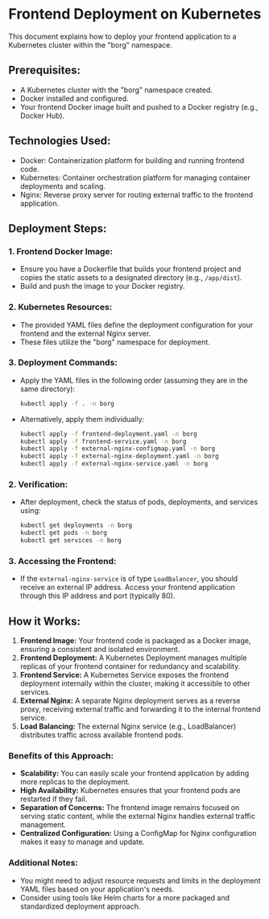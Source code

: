 # Frontend Deployment on Kubernetes

This document explains how to deploy your frontend application to a Kubernetes cluster within the "borg" namespace.

## Prerequisites:

- A Kubernetes cluster with the "borg" namespace created.
- Docker installed and configured.
- Your frontend Docker image built and pushed to a Docker registry (e.g., Docker Hub).

## Technologies Used:

- Docker: Containerization platform for building and running frontend code.
- Kubernetes: Container orchestration platform for managing container deployments and scaling.
- Nginx: Reverse proxy server for routing external traffic to the frontend application.

## Deployment Steps:

### 1. Frontend Docker Image:

- Ensure you have a Dockerfile that builds your frontend project and copies the static assets to a designated directory (e.g., `/app/dist`).
- Build and push the image to your Docker registry.

### 2. Kubernetes Resources:

- The provided YAML files define the deployment configuration for your frontend and the external Nginx server.
- These files utilize the "borg" namespace for deployment.

### 3. Deployment Commands:

- Apply the YAML files in the following order (assuming they are in the same directory):

  ```bash
  kubectl apply -f . -n borg
  ```

- Alternatively, apply them individually:

  ```bash
  kubectl apply -f frontend-deployment.yaml -n borg
  kubectl apply -f frontend-service.yaml -n borg
  kubectl apply -f external-nginx-configmap.yaml -n borg
  kubectl apply -f external-nginx-deployment.yaml -n borg
  kubectl apply -f external-nginx-service.yaml -n borg
  ```

### 2. Verification:

- After deployment, check the status of pods, deployments, and services using:

  ```bash
  kubectl get deployments -n borg
  kubectl get pods -n borg
  kubectl get services -n borg
  ```

### 3. Accessing the Frontend:

- If the `external-nginx-service` is of type `LoadBalancer`, you should receive an external IP address. Access your frontend application through this IP address and port (typically 80).

## How it Works:

1.  **Frontend Image:** Your frontend code is packaged as a Docker image, ensuring a consistent and isolated environment.
2.  **Frontend Deployment:** A Kubernetes Deployment manages multiple replicas of your frontend container for redundancy and scalability.
3.  **Frontend Service:** A Kubernetes Service exposes the frontend deployment internally within the cluster, making it accessible to other services.
4.  **External Nginx:** A separate Nginx deployment serves as a reverse proxy, receiving external traffic and forwarding it to the internal frontend service.
5.  **Load Balancing:** The external Nginx service (e.g., LoadBalancer) distributes traffic across available frontend pods.

### Benefits of this Approach:

- **Scalability:** You can easily scale your frontend application by adding more replicas to the deployment.
- **High Availability:** Kubernetes ensures that your frontend pods are restarted if they fail.
- **Separation of Concerns:** The frontend image remains focused on serving static content, while the external Nginx handles external traffic management.
- **Centralized Configuration:** Using a ConfigMap for Nginx configuration makes it easy to manage and update.

### Additional Notes:

- You might need to adjust resource requests and limits in the deployment YAML files based on your application's needs.
- Consider using tools like Helm charts for a more packaged and standardized deployment approach.
